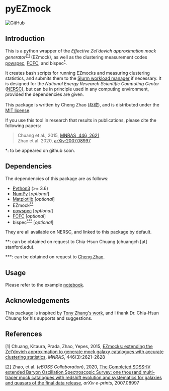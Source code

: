 # pyEZmock

![GitHub](https://img.shields.io/github/license/cheng-zhao/pyEZmock.svg)

## Introduction

This is a python wrapper of the *Effective Zel'dovich approximation mock generator*<sup>[\[1\]](#ref1)</sup> (EZmock), as well as the clustering measurement codes [powspec](https://github.com/cheng-zhao/powspec), [FCFC](https://github.com/cheng-zhao/FCFC), and bispec<sup>[*](#note1)</sup>.

It creates bash scripts for running EZmocks and measuring clustering statistics, and submits them to the [Slurm workload manager](https://slurm.schedmd.com/documentation.html) if necessary. It is designed for the *National Energy Research Scientific Computing Center* ([NERSC](https://www.nersc.gov/)), but can be in principle used in any computing environment, provided the dependencies are given.

This package is written by Cheng Zhao (赵成), and is distributed under the [MIT license](LICENSE.txt).

If you use this tool in research that results in publications, please cite the following papers:

> Chuang et al., 2015, [MNRAS, 446, 2621](https://ui.adsabs.harvard.edu/abs/2015MNRAS.446.2621C/abstract)<br />
> Zhao et al. 2020, [arXiv:2007.08997](https://ui.adsabs.harvard.edu/abs/2020arXiv200708997Z/abstract)

<span id="note1">*: to be appeared on github soon.</span>

## Dependencies

The dependencies of this package are as follows:

-   [Python3](https://www.python.org/)  (>= 3.6)
-   [NumPy](https://numpy.org/) \[*optional*\]
-   [Matplotlib](https://matplotlib.org/) \[*optional*\]
-   EZmock<sup>[**](#note2)</sup>
-   [powspec](https://github.com/cheng-zhao/powspec) \[*optional*\]
-   [FCFC](https://github.com/cheng-zhao/FCFC) \[*optional*\]
-   bispec<sup>[***](#note2)</sup> \[*optional*\]

They are all available on NERSC, and linked to this package by default.

<span id="note2">**: can be obtained on request to Chia-Hsun Chuang (chuangch [at] <span>stanford</span>.edu).</span>

<span id="note3">***: can be obtained on request to [Cheng Zhao](mailto:zhaocheng03@gmail.com).</span>

## Usage

Please refer to the example [notebook](example_pyez.ipynb).

## Acknowledgements

This package is inspired by [Tony Zhang's work](https://github.com/neutrinonerd3333/ezmock), and I thank Dr. Chia-Hsun Chuang for his supports and suggestions.

## References

<span id="ref1">\[1\]</span> Chuang, Kitaura, Prada, Zhao, Yepes, 2015, [EZmocks: extending the Zel'dovich approximation to generate mock galaxy catalogues with accurate clustering statistics](https://doi.org/10.1093/mnras/stu2301), *MNRAS*, 446(3):2621&ndash;2628

<span id="ref2">\[2\]</span> Zhao, et al. (*eBOSS Collaboration*), 2020, [The Completed SDSS-IV extended Baryon Oscillation Spectroscopic Survey: one thousand multi-tracer mock catalogues with redshift evolution and systematics for galaxies and quasars of the final data release](https://arxiv.org/abs/2007.08997), *arXiv e-prints*, 2007.08997
